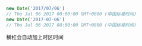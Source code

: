 ```javascript
new Date('2017/07/06')
// Thu Jul 06 2017 00:00:00 GMT+0800 (中国标准时间)
new Date('2017-07-06')
// Thu Jul 06 2017 08:00:00 GMT+0800 (中国标准时间)
```
横杠会自动加上时区时间
